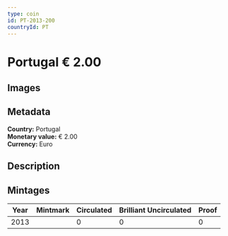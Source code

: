 ```yaml
---
type: coin
id: PT-2013-200
countryId: PT
---
```


# Portugal € 2.00

## Images


## Metadata

**Country:** Portugal\
**Monetary value:** € 2.00\
**Currency:** Euro

## Description


## Mintages
| Year | Mintmark | Circulated | Brilliant Uncirculated | Proof |
| ---- | -------- | ---------- | ---------------------- | ----- |
| 2013 |  | 0| 0 | 0 |
